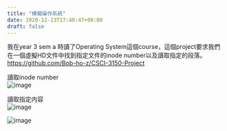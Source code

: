 ```yaml
---
title: "模擬操作系統"
date: 2020-12-23T17:40:47+08:00
draft: false
---
```


我在year 3 sem a 時讀了Operating System這個course，這個project要求我們在一個虛擬HD文件中找到指定文件的inode number以及讀取指定的段落。  
<https://github.com/Bob-ho-z/CSCI-3150-Project>

讀取inode number  
![image](/images/project_img/OS_open_test.jpg)

讀取指定内容  
![image](/images/project_img/OS_read_test_one.jpg)   


![image](/images/project_img/OS_read_test_two.jpg)
